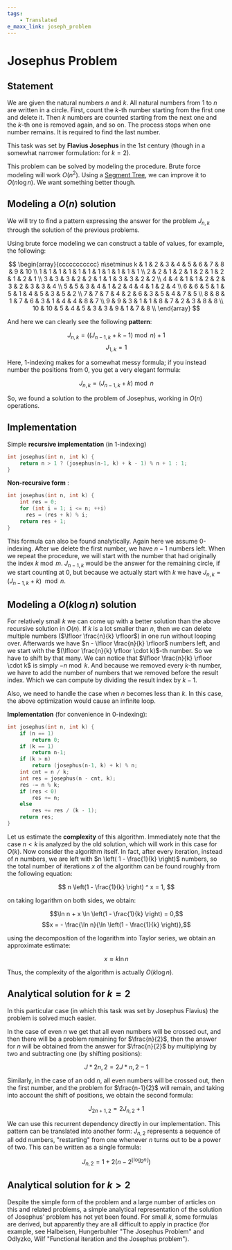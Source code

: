 ```yaml
---
tags:
    - Translated
e_maxx_link: joseph_problem
---
```


# Josephus Problem

## Statement

We are given the natural numbers $n$ and $k$. All natural numbers from $1$ to $n$ are written in a circle. First, count the $k$-th number starting from the first one and delete it. Then $k$ numbers are counted starting from the next one and the $k$-th one is removed again, and so on. The process stops when one number remains. It is required to find the last number.

This task was set by **Flavius Josephus** in the 1st century (though in a somewhat narrower formulation: for $k = 2$).

This problem can be solved by modeling the procedure. Brute force modeling will work $O(n^{2})$. Using a [Segment Tree](/data_structures/segment_tree.html), we can improve it to $O(n \log n)$. We want something better though.

## Modeling a $O(n)$ solution

We will try to find a pattern expressing the answer for the problem $J_{n, k}$ through the solution of the previous problems.

Using brute force modeling we can construct a table of values, for example, the following:

$$
\begin{array}{ccccccccccc}
n\setminus k & 1 & 2 & 3 & 4 & 5 & 6 & 7 & 8 & 9 & 10 \\
1 & 1 & 1 & 1 & 1 & 1 & 1 & 1 & 1 & 1 & 1 \\
2 & 2 & 1 & 2 & 1 & 2 & 1 & 2 & 1 & 2 & 1 \\
3 & 3 & 3 & 2 & 2 & 1 & 1 & 3 & 3 & 2 & 2 \\
4 & 4 & 1 & 1 & 2 & 2 & 3 & 2 & 3 & 3 & 4 \\
5 & 5 & 3 & 4 & 1 & 2 & 4 & 4 & 1 & 2 & 4 \\
6 & 6 & 5 & 1 & 5 & 1 & 4 & 5 & 3 & 5 & 2 \\
7 & 7 & 7 & 4 & 2 & 6 & 3 & 5 & 4 & 7 & 5 \\
8 & 8 & 1 & 7 & 6 & 3 & 1 & 4 & 4 & 8 & 7 \\
9 & 9 & 3 & 1 & 1 & 8 & 7 & 2 & 3 & 8 & 8 \\
10 & 10 & 5 & 4 & 5 & 3 & 3 & 9 & 1 & 7 & 8 \\
\end{array}
$$

And here we can clearly see the following **pattern**:

$$J_{n,k} = \left( (J_{n-1,k} + k - 1) \bmod n \right) + 1$$ $$J_{1,k} = 1$$

Here, 1-indexing makes for a somewhat messy formula; if you instead number the positions from 0, you get a very elegant formula:

$$J_{n,k} = (J_{n-1,k} + k) \bmod n$$

So, we found a solution to the problem of Josephus, working in $O(n)$ operations.

## Implementation

Simple **recursive implementation** (in 1-indexing)

```{.cpp file=josephus_rec}
int josephus(int n, int k) {
    return n > 1 ? (josephus(n-1, k) + k - 1) % n + 1 : 1;
}
```

**Non-recursive form** :

```{.cpp file=josephus_iter}
int josephus(int n, int k) {
    int res = 0;
    for (int i = 1; i <= n; ++i)
  	  res = (res + k) % i;
    return res + 1;
}
```

This formula can also be found analytically. Again here we assume 0-indexing. After we delete the first number, we have $n-1$ numbers left. When we repeat the procedure, we will start with the number that had originally the index $k \bmod m$. $J_{n-1, k}$ would be the answer for the remaining circle, if we start counting at $0$, but because we actually start with $k$ we have $J_{n, k} = (J_{n-1,k} + k) \ \bmod n$.

## Modeling a $O(k \log n)$ solution

For relatively small $k$ we can come up with a better solution than the above recursive solution in $O(n)$. If $k$ is a lot smaller than $n$, then we can delete multiple numbers ($\lfloor \frac{n}{k} \rfloor$) in one run without looping over. Afterwards we have $n - \lfloor \frac{n}{k} \rfloor$ numbers left, and we start with the $(\lfloor \frac{n}{k} \rfloor \cdot k)$-th number. So we have to shift by that many. We can notice that $\lfloor \frac{n}{k} \rfloor \cdot k$ is simply $-n \bmod k$. And because we removed every $k$-th number, we have to add the number of numbers that we removed before the result index. Which we can compute by dividing the result index by $k - 1$.

Also, we need to handle the case when $n$ becomes less than $k$. In this case, the above optimization would cause an infinite loop.

**Implementation** (for convenience in 0-indexing):

```{.cpp file=josephus_fast0}
int josephus(int n, int k) {
    if (n == 1)
        return 0;
    if (k == 1)
        return n-1;
    if (k > n)
        return (josephus(n-1, k) + k) % n;
    int cnt = n / k;
    int res = josephus(n - cnt, k);
    res -= n % k;
    if (res < 0)
        res += n;
    else
        res += res / (k - 1);
    return res;
}
```

Let us estimate the **complexity** of this algorithm. Immediately note that the case $n < k$ is analyzed by the old solution, which will work in this case for $O(k)$. Now consider the algorithm itself. In fact, after every iteration, instead of $n$ numbers, we are left with $n \left( 1 - \frac{1}{k} \right)$ numbers, so the total number of iterations $x$ of the algorithm can be found roughly from the following equation:

$$ n \left(1 - \frac{1}{k} \right) ^ x = 1, $$

on taking logarithm on both sides, we obtain:

$$\ln n + x \ln \left(1 - \frac{1}{k} \right) = 0,$$ $$x = - \frac{\ln n}{\ln \left(1 - \frac{1}{k} \right)},$$

using the decomposition of the logarithm into Taylor series, we obtain an approximate estimate:

$$x \approx k \ln n$$

Thus, the complexity of the algorithm is actually $O (k \log n)$.

## Analytical solution for $k = 2$

In this particular case (in which this task was set by Josephus Flavius) the problem is solved much easier.

In the case of even $n$ we get that all even numbers will be crossed out, and then there will be a problem remaining for $\frac{n}{2}$, then the answer for $n$ will be obtained from the answer for $\frac{n}{2}$ by multiplying by two and subtracting one (by shifting positions):

$$ J*{2n, 2} = 2 J*{n, 2} - 1 $$

Similarly, in the case of an odd $n$, all even numbers will be crossed out, then the first number, and the problem for $\frac{n-1}{2}$ will remain, and taking into account the shift of positions, we obtain the second formula:

$$J_{2n+1,2} = 2 J_{n, 2} + 1 $$

We can use this recurrent dependency directly in our implementation. This pattern can be translated into another form: $J_{n, 2}$ represents a sequence of all odd numbers, "restarting" from one whenever $n$ turns out to be a power of two. This can be written as a single formula:

$$J_{n, 2} = 1 + 2 \left(n-2^{\lfloor \log_2 n \rfloor} \right)$$

## Analytical solution for $k > 2$

Despite the simple form of the problem and a large number of articles on this and related problems, a simple analytical representation of the solution of Josephus' problem has not yet been found. For small $k$, some formulas are derived, but apparently they are all difficult to apply in practice (for example, see Halbeisen, Hungerbuhler "The Josephus Problem" and Odlyzko, Wilf "Functional iteration and the Josephus problem").
